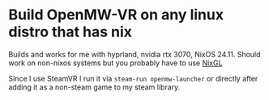# Build OpenMW-VR on any linux distro that has nix
Builds and works for me with hyprland, nvidia rtx 3070, NixOS 24.11. Should work on non-nixos systems but you probably have to use [NixGL](https://github.com/nix-community/nixGL)

Since I use SteamVR I run it via `steam-run openmw-launcher` or directly after adding it as a non-steam game to my steam library.
